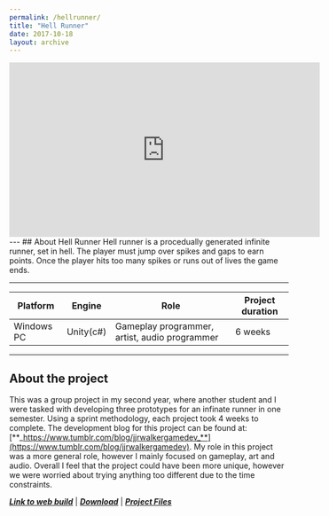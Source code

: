 ```yaml
---
permalink: /hellrunner/
title: "Hell Runner"
date: 2017-10-18
layout: archive
---
```

<iframe width="560" height="315" src="https://www.youtube.com/embed/g6FlWQevKww" frameborder="0" gesture="media" allow="encrypted-media" allowfullscreen></iframe>
---
## About Hell Runner
Hell runner is a procedually generated infinite runner, set in hell. The player must jump over spikes and gaps to earn points. Once the player hits too many spikes or runs out of lives the game ends.

---

|Platform |Engine |Role |Project duration |
|-----|-----|-----|-----|
|Windows PC|Unity(c#)|Gameplay programmer, artist, audio programmer|6 weeks|

---
## About the project
This was a group project in my second year, where another student and I were tasked with developing three prototypes for an infinate runner in one semester. Using a sprint methodology, each project took 4 weeks to complete. The development blog for this project can be found at: [**_https://www.tumblr.com/blog/jjrwalkergamedev_**](https://www.tumblr.com/blog/jjrwalkergamedev). My role in this project was a more general role, however I mainly focused on gameplay, art and audio. Overall I feel that the project could have been more unique, however we were worried about trying anything too different due to the time constraints.

[**_Link to web build_**](https://jjrwalker.github.io/hellrunnergame/) | [**_Download_**](/assets/unity/HellRunnerBuild.zip) | [**_Project Files_**](/assets/unity/hell_runner_project.zip)
